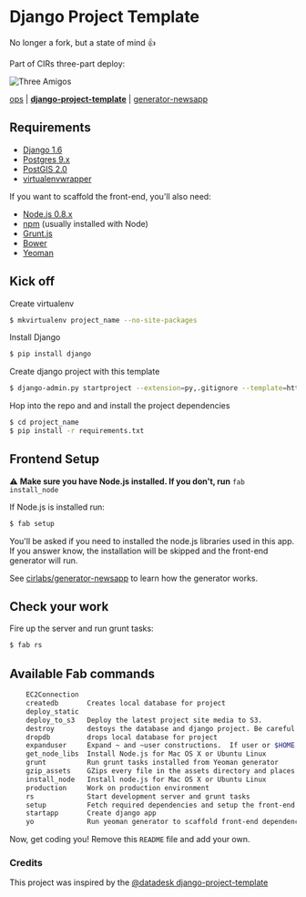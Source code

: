 # Django Project Template

No longer a fork, but a state of mind :thumbsup:

Part of CIRs three-part deploy:

![Three Amigos](http://collider.com/wp-content/uploads/three-amigos-blu-ray-slice.jpg)

[ops](https://github.com/BayCitizen/ops) | [**django-project-template**](https://github.com/cirlabs/django-project-template) | [generator-newsapp](https://github.com/cirlabs/generator-newsapp/)


## Requirements
- [Django 1.6](https://www.djangoproject.com/)
- [Postgres 9.x](http://www.postgresql.org/)
- [PostGIS 2.0](http://postgis.net/)
- [virtualenvwrapper](http://virtualenvwrapper.readthedocs.org/en/latest/)

If you want to scaffold the front-end, you'll also need:

- [Node.js 0.8.x](http://nodejs.org/)
- [npm](http://npmjs.org/) (usually installed with Node)
- [Grunt.js](http://gruntjs.com)
- [Bower](http://bower.io/)
- [Yeoman](http://yeoman.io/index.html)

## Kick off

Create virtualenv

```bash
$ mkvirtualenv project_name --no-site-packages
```

Install Django

```bash
$ pip install django
```

Create django project with this template
```bash
$ django-admin.py startproject --extension=py,.gitignore --template=https://github.com/cirlabs/django-project-template/archive/master.zip project_name
```

Hop into the repo and and install the project dependencies
```bash
$ cd project_name
$ pip install -r requirements.txt
``` 

## Frontend Setup

:warning: **Make sure you have Node.js installed. If you don't, run** `fab install_node`

If Node.js is installed run:

```bash
$ fab setup
```

You'll be asked if you need to installed the node.js libraries used in this app. If you answer know, the installation will be skipped and the front-end generator will run.

See [cirlabs/generator-newsapp](http://github.com/cirlabs/generator-newsapp) to learn how the generator works.

## Check your work

Fire up the server and run grunt tasks:

```bash
$ fab rs
```

## Available Fab commands
```bash
    EC2Connection
    createdb       Creates local database for project
    deploy_static
    deploy_to_s3   Deploy the latest project site media to S3.
    destroy        destoys the database and django project. Be careful!
    dropdb         drops local database for project
    expanduser     Expand ~ and ~user constructions.  If user or $HOME is unk...
    get_node_libs  Install Node.js for Mac OS X or Ubuntu Linux
    grunt          Run grunt tasks installed from Yeoman generator
    gzip_assets    GZips every file in the assets directory and places the ne...
    install_node   Install node.js for Mac OS X or Ubuntu Linux
    production     Work on production environment
    rs             Start development server and grunt tasks
    setup          Fetch required dependencies and setup the front-end
    startapp       Create django app
    yo             Run yeoman generator to scaffold front-end dependencies
```

Now, get coding you! Remove this `README` file and add your own.

### Credits

This project was inspired by the [@datadesk django-project-template](https://github.com/datadesk/django-project-template) 
